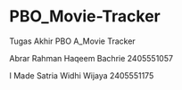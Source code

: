 # PBO_Movie-Tracker
Tugas Akhir PBO A_Movie Tracker

Abrar Rahman Haqeem Bachrie 2405551057

I Made Satria Widhi Wijaya 2405551175

